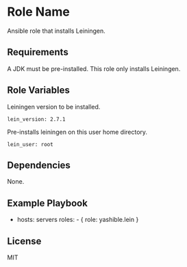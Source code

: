 Role Name
=========

Ansible role that installs Leiningen.

Requirements
------------

A JDK must be pre-installed. This role only installs Leiningen.

Role Variables
--------------

Leiningen version to be installed.
```
lein_version: 2.7.1
```

Pre-installs leiningen on this user home directory.    
```
lein_user: root
```        

Dependencies
------------

None.

Example Playbook
----------------

- hosts: servers
      roles:
         - { role: yashible.lein }

License
-------

MIT